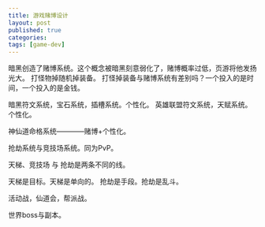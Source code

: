 ```yaml
---
title: 游戏赌博设计
layout: post
published: true
categories:
tags: [game-dev]
---
```


暗黑创造了赌博系统。这个概念被暗黑刻意弱化了，赌博概率过低，页游将他发扬光大。
打怪物掉随机掉装备。
打怪掉装备与赌博系统有差别吗？一个投入的是时间，一个投入的是金钱。

暗黑符文系统，宝石系统，插槽系统。个性化。
英雄联盟符文系统，天赋系统。个性化。

神仙道命格系统————赌博+个性化。


抢劫系统与竞技场系统。同为PvP。

天梯、竞技场 与 抢劫是两条不同的线。

天梯是目标。天梯是单向的。
抢劫是手段。抢劫是乱斗。

活动战，仙道会，帮派战。

世界boss与副本。
